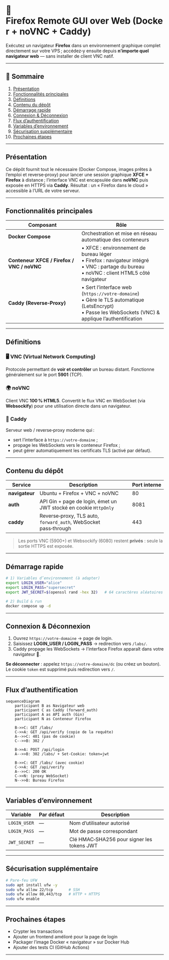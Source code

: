 # 🦊 Firefox Remote GUI over Web (Docker + noVNC + Caddy)

Exécutez un navigateur **Firefox** dans un environnement graphique complet directement sur votre VPS ; accédez‑y ensuite depuis **n’importe quel navigateur web** — sans installer de client VNC natif.

---

## 📑 Sommaire

1. [Présentation](#présentation)
2. [Fonctionnalités principales](#fonctionnalités-principales)
3. [Définitions](#définitions)
4. [Contenu du dépôt](#contenu-du-dépôt)
5. [Démarrage rapide](#démarrage-rapide)
6. [Connexion & Déconnexion](#connexion--déconnexion)
7. [Flux d’authentification](#flux-dauthentification)
8. [Variables d’environnement](#variables-denvironnement)
9. [Sécurisation supplémentaire](#sécurisation-supplémentaire)
10. [Prochaines étapes](#prochaines-étapes)

---

## Présentation

Ce dépôt fournit tout le nécessaire (Docker Compose, images prêtes à l’emploi et reverse‑proxy) pour lancer une session graphique **XFCE + Firefox** à distance ; l’interface VNC est encapsulée dans **noVNC** puis exposée en HTTPS via **Caddy**. Résultat : un « Firefox dans le cloud » accessible à l’URL de votre serveur.

---

## Fonctionnalités principales

| Composant | Rôle |
|-----------|------|
| **Docker Compose** | Orchestration et mise en réseau automatique des conteneurs |
| **Conteneur XFCE / Firefox / VNC / noVNC** | • XFCE : environnement de bureau léger<br>• Firefox : navigateur intégré<br>• VNC : partage du bureau<br>• noVNC : client HTML5 côté navigateur |
| **Caddy (Reverse‑Proxy)** | • Sert l’interface web (<code>https://votre‑domaine</code>)<br>• Gère le TLS automatique (LetsEncrypt)<br>• Passe les WebSockets (VNC) & applique l’authentification |

---

## Définitions

### 🖥️ VNC (Virtual Network Computing)
Protocole permettant de **voir et contrôler** un bureau distant. Fonctionne généralement sur le port **5901** (TCP).

### 🌍 noVNC
Client VNC **100 % HTML5**. Convertit le flux VNC en WebSocket (via **Websockify**) pour une utilisation directe dans un navigateur.

### 🧰 Caddy
Serveur web / reverse‑proxy moderne qui :

* sert l’interface à <code>https://votre‑domaine</code> ;
* propage les WebSockets vers le conteneur Firefox ;
* peut gérer automatiquement les certificats TLS (activé par défaut).

---

## Contenu du dépôt

| Service | Description | Port interne |
|---------|-------------|--------------|
| **navigateur** | Ubuntu + Firefox + VNC + noVNC | 80 |
| **auth** | API Gin + page de login, émet un JWT stocké en cookie <code>HttpOnly</code> | 8081 |
| **caddy** | Reverse‑proxy, TLS auto, <code>forward_auth</code>, WebSocket pass‑through | 443 |

> Les ports VNC (5900+) et Websockify (6080) restent **privés** : seule la sortie HTTPS est exposée.

---

## Démarrage rapide

```bash
# 1) Variables d’environnement (à adapter)
export LOGIN_USER="alice"
export LOGIN_PASS="supersecret"
export JWT_SECRET=$(openssl rand -hex 32)   # 64 caractères aléatoires

# 2) Build & run
docker compose up -d
```

---

## Connexion & Déconnexion

1. Ouvrez <code>https://votre‑domaine</code> → page de login.
2. Saisissez **LOGIN_USER / LOGIN_PASS** → redirection vers <code>/labs/</code>.
3. Caddy propage les WebSockets → l’interface Firefox apparaît dans votre navigateur 🎉.

**Se déconnecter** : appelez <code>https://votre‑domaine/dc</code> (ou créez un bouton). Le cookie <code>token</code> est supprimé puis redirection vers <code>/</code>.

---

## Flux d’authentification

```mermaid
sequenceDiagram
    participant B as Navigateur web
    participant C as Caddy (forward_auth)
    participant A as API auth (Gin)
    participant N as Conteneur Firefox

    B->>C: GET /labs/
    C->>A: GET /api/verify (copie de la requête)
    A-->>C: 401 (pas de cookie)
    C-->>B: 302 /

    B->>A: POST /api/login
    A-->>B: 302 /labs/ + Set-Cookie: token=jwt

    B->>C: GET /labs/ (avec cookie)
    C->>A: GET /api/verify
    A-->>C: 200 OK
    C->>N: (proxy WebSocket)
    N-->>B: Bureau Firefox
```

---

## Variables d’environnement

| Variable | Par défaut | Description |
|----------|------------|-------------|
| `LOGIN_USER` | — | Nom d’utilisateur autorisé |
| `LOGIN_PASS` | — | Mot de passe correspondant |
| `JWT_SECRET` | — | Clé HMAC‑SHA256 pour signer les tokens JWT |

---

## Sécurisation supplémentaire

```bash
# Pare‑feu UFW
sudo apt install ufw -y
sudo ufw allow 22/tcp       # SSH
sudo ufw allow 80,443/tcp   # HTTP + HTTPS
sudo ufw enable
```

---

## Prochaines étapes

* Crypter les transactions
* Ajouter un frontend amélioré pour la page de login
* Packager l’image Docker « navigateur » sur Docker Hub
* Ajouter des tests CI (GitHub Actions)

---

